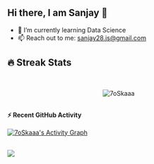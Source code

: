 ## Hi there, I am Sanjay 👋


- 🌱 I’m currently learning Data Science
- 📫 Reach out to me: sanjay28.js@gmail.com


## 🔥 Streak Stats
  <br>
   <p align="center">
  <img src="https://github-readme-streak-stats.herokuapp.com/?user=sanjay-dev-ds&theme=algolia" alt="7oSkaaa" />

</p>


<br>



  <summary><b>⚡ Recent GitHub Activity</b></summary>
  <br/>
   <a href="https://github.com/sanjay-dev-dsa"><img alt="7oSkaaa's Activity Graph" src="https://activity-graph.herokuapp.com/graph?username=7oSkaaa&custom_title=sanjay-dev-ds's%20Contribution%20Graph&theme=react-dark" /></a>
  <br/>


<br/>



![](https://komarev.com/ghpvc/?username=sanjay-dev-ds&color=blue)

